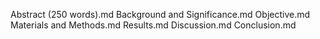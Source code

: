 Abstract (250 words).md
Background and Significance.md
Objective.md
Materials and Methods.md
Results.md
Discussion.md
Conclusion.md
